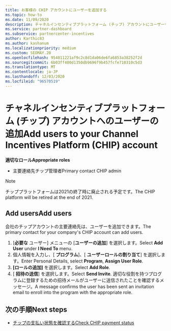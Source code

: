 ```yaml
---
title: お客様の CHIP アカウントにユーザーを追加する
ms.topic: how-to
ms.date: 11/09/2020
description: チャネルインセンティブプラットフォーム (チップ) アカウントにユーザーを追加する方法について説明します。 チッププラットフォームは2021の終了時に廃止されることに注意してください。
ms.service: partner-dashboard
ms.subservice: partnercenter-incentives
author: Karthic83
ms.author: kashanum
ms.localizationpriority: medium
ms.custom: SEOMAY.20
ms.openlocfilehash: 954011221af9c2c8d1da06de6fa6853a38252f2d
ms.sourcegitcommit: 6b03ff400d1350db9696f9b457fcfe710310c5d3
ms.translationtype: MT
ms.contentlocale: ja-JP
ms.lasthandoff: 12/03/2020
ms.locfileid: "96570519"
---
```

# <a name="add-users-to-your-channel-incentives-platform-chip-account"></a><span data-ttu-id="d45fa-104">チャネルインセンティブプラットフォーム (チップ) アカウントへのユーザーの追加</span><span class="sxs-lookup"><span data-stu-id="d45fa-104">Add users to your Channel Incentives Platform (CHIP) account</span></span>

<span data-ttu-id="d45fa-105">**適切なロール**</span><span class="sxs-lookup"><span data-stu-id="d45fa-105">**Appropriate roles**</span></span>

- <span data-ttu-id="d45fa-106">主要連絡先チップ管理者</span><span class="sxs-lookup"><span data-stu-id="d45fa-106">Primary contact CHIP admin</span></span>
 
>[!NOTE]
><span data-ttu-id="d45fa-107">チッププラットフォームは2021の終了時に廃止される予定です。</span><span class="sxs-lookup"><span data-stu-id="d45fa-107">The CHIP platform will be retired at the end of 2021.</span></span>

## <a name="add-users"></a><span data-ttu-id="d45fa-108">Add users</span><span class="sxs-lookup"><span data-stu-id="d45fa-108">Add users</span></span>

<span data-ttu-id="d45fa-109">会社のチップアカウントの主要連絡先は、ユーザーを追加できます。</span><span class="sxs-lookup"><span data-stu-id="d45fa-109">The primary contact for your company's CHIP account can add users.</span></span>

1. <span data-ttu-id="d45fa-110">[**必要な** ユーザー] メニューの [**ユーザーの追加**] を選択します。</span><span class="sxs-lookup"><span data-stu-id="d45fa-110">Select **Add User** under **I Need To** menu.</span></span>
2. <span data-ttu-id="d45fa-111">個人情報を入力し、[ **プログラム**]、[ **ユーザーロールの割り当て**] を選択します。</span><span class="sxs-lookup"><span data-stu-id="d45fa-111">Enter Personal Details, select **Program**, **Assign User Role**.</span></span>
3. <span data-ttu-id="d45fa-112">**[ロールの追加]** を選択します。</span><span class="sxs-lookup"><span data-stu-id="d45fa-112">Select **Add Role**.</span></span>
4. <span data-ttu-id="d45fa-113">[ **招待の送信**] を選択します。</span><span class="sxs-lookup"><span data-stu-id="d45fa-113">Select **Send Invite**.</span></span>
<span data-ttu-id="d45fa-114">適切な役割を持つプログラムに登録するための招待メールがユーザーに送信されたことを確認するメッセージ。</span><span class="sxs-lookup"><span data-stu-id="d45fa-114">A message confirms the user has been sent an invitation email to enroll into the program with the appropriate role.</span></span>

## <a name="next-steps"></a><span data-ttu-id="d45fa-115">次の手順</span><span class="sxs-lookup"><span data-stu-id="d45fa-115">Next steps</span></span>

- [<span data-ttu-id="d45fa-116">チップの支払い状態を確認する</span><span class="sxs-lookup"><span data-stu-id="d45fa-116">Check CHIP payment status</span></span>](chip-payment-status.md)